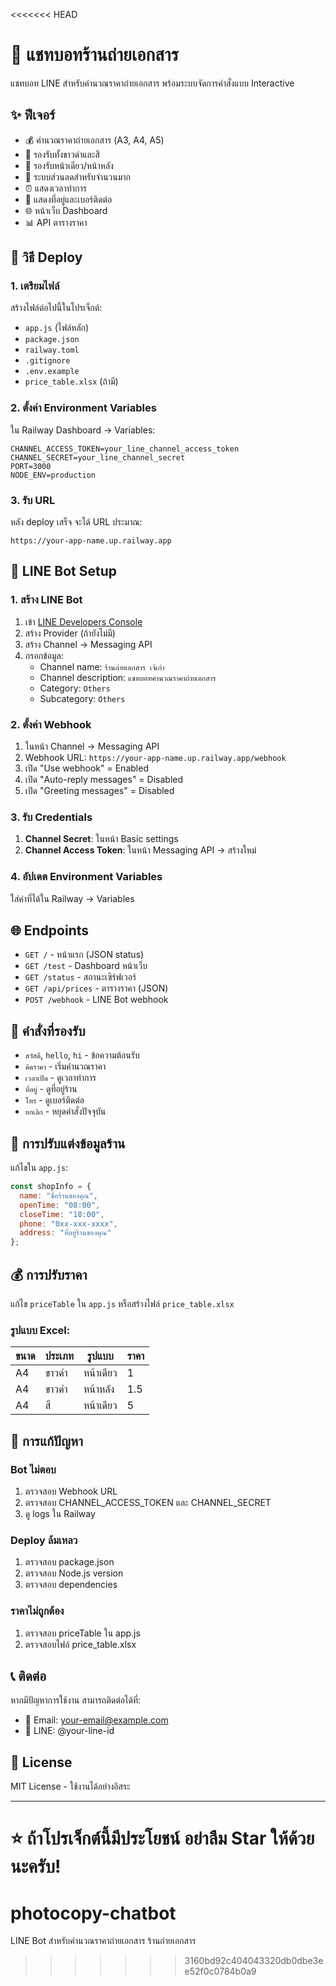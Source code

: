 <<<<<<< HEAD
# 🤖 แชทบอทร้านถ่ายเอกสาร 

แชทบอท LINE สำหรับคำนวณราคาถ่ายเอกสาร พร้อมระบบจัดการคำสั่งแบบ Interactive

## ✨ ฟีเจอร์

- 💰 คำนวณราคาถ่ายเอกสาร (A3, A4, A5)
- 🎨 รองรับทั้งขาวดำและสี
- 📄 รองรับหน้าเดียว/หน้าหลัง
- 🎉 ระบบส่วนลดสำหรับจำนวนมาก
- ⏰ แสดงเวลาทำการ
- 📍 แสดงที่อยู่และเบอร์ติดต่อ
- 🌐 หน้าเว็บ Dashboard
- 📊 API ตารางราคา

## 🚀 วิธี Deploy

### 1. เตรียมไฟล์

สร้างไฟล์ต่อไปนี้ในโปรเจ็กต์:
- `app.js` (ไฟล์หลัก)
- `package.json` 
- `railway.toml`
- `.gitignore`
- `.env.example`
- `price_table.xlsx` (ถ้ามี)

### 2. ตั้งค่า Environment Variables

ใน Railway Dashboard → Variables:
```
CHANNEL_ACCESS_TOKEN=your_line_channel_access_token
CHANNEL_SECRET=your_line_channel_secret
PORT=3000
NODE_ENV=production
```

### 3. รับ URL

หลัง deploy เสร็จ จะได้ URL ประมาณ:
```
https://your-app-name.up.railway.app
```

## 🔗 LINE Bot Setup

### 1. สร้าง LINE Bot

1. เข้า [LINE Developers Console](https://developers.line.biz)
2. สร้าง Provider (ถ้ายังไม่มี)
3. สร้าง Channel → Messaging API
4. กรอกข้อมูล:
   - Channel name: `ร้านถ่ายเอกสาร เจ้เก่า`
   - Channel description: `แชทบอทคำนวณราคาถ่ายเอกสาร`
   - Category: `Others`
   - Subcategory: `Others`

### 2. ตั้งค่า Webhook

1. ในหน้า Channel → Messaging API
2. Webhook URL: `https://your-app-name.up.railway.app/webhook`
3. เปิด "Use webhook" = Enabled
4. เปิด "Auto-reply messages" = Disabled
5. เปิด "Greeting messages" = Disabled

### 3. รับ Credentials

1. **Channel Secret**: ในหน้า Basic settings
2. **Channel Access Token**: ในหน้า Messaging API → สร้างใหม่

### 4. อัปเดต Environment Variables

ใส่ค่าที่ได้ใน Railway → Variables

## 🌐 Endpoints

- `GET /` - หน้าแรก (JSON status)
- `GET /test` - Dashboard หน้าเว็บ
- `GET /status` - สถานะเซิร์ฟเวอร์
- `GET /api/prices` - ตารางราคา (JSON)
- `POST /webhook` - LINE Bot webhook

## 💬 คำสั่งที่รองรับ

- `สวัสดี`, `hello`, `hi` - ข้อความต้อนรับ
- `คิดราคา` - เริ่มคำนวณราคา
- `เวลาเปิด` - ดูเวลาทำการ
- `ที่อยู่` - ดูที่อยู่ร้าน
- `โทร` - ดูเบอร์ติดต่อ
- `ยกเลิก` - หยุดคำสั่งปัจจุบัน

## 🏪 การปรับแต่งข้อมูลร้าน

แก้ไขใน `app.js`:

```javascript
const shopInfo = {
  name: "ชื่อร้านของคุณ",
  openTime: "08:00",
  closeTime: "18:00",
  phone: "0xx-xxx-xxxx",
  address: "ที่อยู่ร้านของคุณ"
};
```

## 💰 การปรับราคา

แก้ไข `priceTable` ใน `app.js` หรือสร้างไฟล์ `price_table.xlsx`

### รูปแบบ Excel:

| ขนาด | ประเภท | รูปแบบ | ราคา |
|------|--------|--------|------|
| A4   | ขาวดำ  | หน้าเดียว | 1 |
| A4   | ขาวดำ  | หน้าหลัง | 1.5 |
| A4   | สี     | หน้าเดียว | 5 |

## 🐛 การแก้ปัญหา

### Bot ไม่ตอบ
1. ตรวจสอบ Webhook URL
2. ตรวจสอบ CHANNEL_ACCESS_TOKEN และ CHANNEL_SECRET
3. ดู logs ใน Railway

### Deploy ล้มเหลว
1. ตรวจสอบ package.json
2. ตรวจสอบ Node.js version
3. ตรวจสอบ dependencies

### ราคาไม่ถูกต้อง
1. ตรวจสอบ priceTable ใน app.js
2. ตรวจสอบไฟล์ price_table.xlsx

## 📞 ติดต่อ

หากมีปัญหาการใช้งาน สามารถติดต่อได้ที่:
- 📧 Email: your-email@example.com
- 📱 LINE: @your-line-id

## 📄 License

MIT License - ใช้งานได้อย่างอิสระ

---

⭐ ถ้าโปรเจ็กต์นี้มีประโยชน์ อย่าลืม Star ให้ด้วยนะครับ!
=======
# photocopy-chatbot
LINE Bot สำหรับคำนวณราคาถ่ายเอกสาร ร้านถ่ายเอกสาร 
>>>>>>> 3160bd92c404043320db0dbe3ee52f0c0784b0a9
